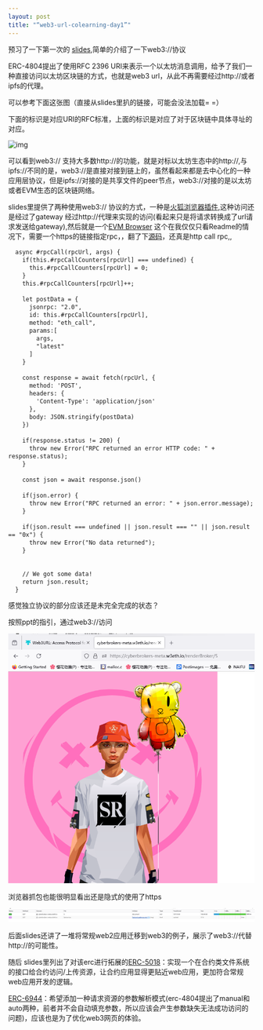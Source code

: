 ```yaml
---
layout: post
title: "“web3-url-colearning-day1”"
---
```


预习了一下第一次的 [slides](https://docs.google.com/presentation/d/1egJUKJrjC9wjkmOF9sLBkTSwHpd6hl8FXkWehPW7kFk/edit#slide=id.g1754f50a55c_0_11),简单的介绍了一下web3://协议

ERC-4804提出了使用RFC 2396 URI来表示一个以太坊消息调用，给予了我们一种直接访问以太坊区块链的方式，也就是web3 url，从此不再需要经过http://或者ipfs的代理。

可以参考下面这张图（直接从slides里扒的链接，可能会没法加载= =）

下面的标识是对应URI的RFC标准，上面的标识是对应了对于区块链中具体寻址的对应。

![img](https://lh7-us.googleusercontent.com/slidesz/AGV_vUcpijLKlO-0God_BdgVPYw8-B1CSb0YvALN8_5X4tXih74cxO9O_35jEs8nUlHKo6ba4NkSgxihzte_nqw-Q53i49ZkHJ-_bjI2IlJPIXT-1A-ghRAGLGQQsgBtx51hNyWWOEQMOe3VnLAOpqj65W7kvLrWFqmz=s2048?key=0jO8rkPrChFDCniaDj_L9Q)

可以看到web3:// 支持大多数http://的功能，就是对标以太坊生态中的http://,与ipfs://不同的是，web3://是直接对接到链上的，虽然看起来都是去中心化的一种应用层协议，但是ipfs://对接的是共享文件的peer节点，web3://对接的是以太坊或者EVM生态的区块链网络。

slides里提供了两种使用web3:// 协议的方式，一种是[火狐浏览器插件](https://addons.mozilla.org/en-US/firefox/addon/web3url/),这种访问还是经过了gateway 经过http://代理来实现的访问(看起来只是将请求转换成了url请求发送给gateway),然后就是一个[EVM Browser](https://github.com/web3-protocol/evm-browser) 这个在我仅仅只看Readme的情况下，需要一个https的链接指定rpc，，翻了下[源码](https://github.com/web3-protocol/web3protocol-js/blob/main/src/chains/client.js)，还真是http call rpc,,

```
  async #rpcCall(rpcUrl, args) {
    if(this.#rpcCallCounters[rpcUrl] === undefined) {
      this.#rpcCallCounters[rpcUrl] = 0;
    }
    this.#rpcCallCounters[rpcUrl]++;

    let postData = {
      jsonrpc: "2.0", 
      id: this.#rpcCallCounters[rpcUrl],
      method: "eth_call",
      params:[
        args,
        "latest"
      ]
    }

    const response = await fetch(rpcUrl, {
      method: 'POST', 
      headers: {
        'Content-Type': 'application/json'
      },
      body: JSON.stringify(postData)
    })

    if(response.status != 200) {
      throw new Error("RPC returned an error HTTP code: " + response.status);
    }

    const json = await response.json()

    if(json.error) {
      throw new Error("RPC returned an error: " + json.error.message);
    }

    if(json.result === undefined || json.result === "" || json.result == "0x") {
      throw new Error("No data returned");
    }
    

    // We got some data!
    return json.result;
  }
```



感觉独立协议的部分应该还是未完全完成的状态？

按照ppt的指引，通过web3://访问

![](https://github.com/antigone4224/blog-img/blob/main/image-20240715131149029.png?raw=true)

浏览器抓包也能很明显看出还是隐式的使用了https

<img src="https://github.com/antigone4224/blog-img/blob/main/image-20240715132058280.png?raw=true" alt="image-20240715132058280" style="zoom: 200%;" />

后面slides还讲了一堆将常规web2应用迁移到web3的例子，展示了web3://代替http://的可能性。

随后 slides里列出了对该erc进行拓展的[ERC-5018](https://eips.ethereum.org/EIPS/eip-5018)：实现一个在合约类文件系统的接口给合约访问/上传资源，让合约应用显得更贴近web应用，更加符合常规web应用开发的逻辑。 

[ERC-6944](https://eips.ethereum.org/EIPS/eip-6944)：希望添加一种请求资源的参数解析模式(erc-4804提出了manual和auto两种，前者并不会自动填充参数，所以应该会产生参数缺失无法成功访问的问题)，应该也是为了优化web3网页的体验。



